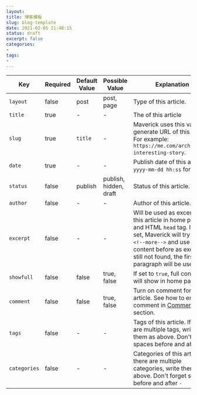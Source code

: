 ```yaml
---
layout: 
title: 博客模板
slug: blog-template
date: 2021-02-05 21:48:15
status: draft
excerpt: false
categories:
- 
tags:
- 
---
```



| Key          | Required | Default Value | Possible Value         | Explanation                                                  |
| ------------ | -------- | ------------- | ---------------------- | ------------------------------------------------------------ |
| `layout`     | false    | post          | post, page             | Type of this article.                                        |
| `title`      | true     | -             | -                      | The of this article                                          |
| `slug`       | true     | `title`       | -                      | Maverick uses this value to generate URL of this article. For example: `https://me.com/archives/a-interesting-story`. |
| `date`       | true     | -             | -                      | Publish date of this article in `yyyy-mm-dd hh:ss` format.   |
| `status`     | false    | publish       | publish, hidden, draft | Status of this article.                                      |
| `author`     | false    | -             | -                      | Author of this article.                                      |
| `excerpt`    | false    | -             | -                      | Will be used as excerpt of this article in home page and HTML `head` tag. If not set, Maverick will try to find `<!--more-->` and use content before as excerpt. If still not found, the first paragraph will be used. |
| `showfull`   | false    | false         | true, false            | If set to `true`, full content will show in home page.       |
| `comment`    | false    | false         | true, false            | Turn on comment for this article. See how to enable comment in [Comment](https://github.com/AlanDecode/Maverick#comments) section. |
| `tags`       | false    | -             | -                      | Tags of this article. If there are multiple tags, write them as above. Don't forget spaces before and after `-`. |
| `categories` | false    | -             | -                      | Categories of this article. If there are multiple categories, write them as above. Don't forget spaces before and after `-` |